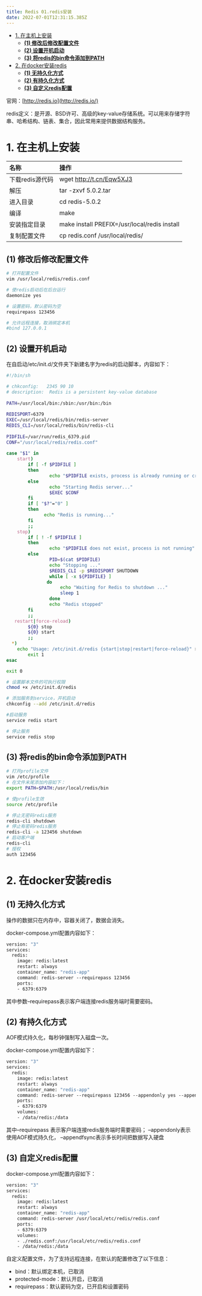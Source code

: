 ```yaml
---
title: Redis 01.redis安装
date: 2022-07-01T12:31:15.385Z
---
```

- [1. 在主机上安装](#1-在主机上安装)
  - [**(1) 修改后修改配置文件**](#1-修改后修改配置文件)
  - [**(2) 设置开机启动**](#2-设置开机启动)
  - [**(3) 将redis的bin命令添加到PATH**](#3-将redis的bin命令添加到path)
- [2. 在docker安装redis](#2-在docker安装redis)
  - [**(1) 无持久化方式**](#1-无持久化方式)
  - [**(2) 有持久化方式**](#2-有持久化方式)
  - [**(3) 自定义redis配置**](#3-自定义redis配置)

官网：[http://redis.io](http://redis.io/)

redis定义：是开源、BSD许可、高级的key-value存储系统。可以用来存储字符串、哈希结构、链表、集合，因此常用来提供数据结构服务。

# 1. 在主机上安装

| 名称            | 操作                                         |
| :-------------- | :------------------------------------------- |
| 下载redis源代码 | wget http://t.cn/Eqw5XJ3                     |
| 解压            | tar -zxvf 5.0.2.tar                          |
| 进入目录        | cd redis-5.0.2                               |
| 编译            | make                                         |
| 安装指定目录    | make install PREFIX=/usr/local/redis install |
| 复制配置文件    | cp redis.conf /usr/local/redis/              |

## **(1) 修改后修改配置文件**

```bash
# 打开配置文件
vim /usr/local/redis/redis.conf

# 使redis启动后在后台运行
daemonize yes

# 设置密码，默认密码为空
requirepass 123456

# 允许远程连接，取消绑定本机
#bind 127.0.0.1
```



## **(2) 设置开机启动**

在自启动/etc/init.d/文件夹下新建名字为redis的启动脚本，内容如下：

```bash
#!/bin/sh

# chkconfig:   2345 90 10
# description:  Redis is a persistent key-value database
  
PATH=/usr/local/bin:/sbin:/usr/bin:/bin  
     
REDISPORT=6379  
EXEC=/usr/local/redis/bin/redis-server  
REDIS_CLI=/usr/local/redis/bin/redis-cli  
     
PIDFILE=/var/run/redis_6379.pid 
CONF="/usr/local/redis/redis.conf"  
     
case "$1" in  
    start)  
        if [ -f $PIDFILE ]  
        then  
                echo "$PIDFILE exists, process is already running or crashed"  
        else  
                echo "Starting Redis server..."  
                $EXEC $CONF  
        fi  
        if [ "$?"="0" ]   
        then  
              echo "Redis is running..."  
        fi  
        ;;  
    stop)  
        if [ ! -f $PIDFILE ]  
        then  
                echo "$PIDFILE does not exist, process is not running"  
        else  
                PID=$(cat $PIDFILE)  
                echo "Stopping ..."  
                $REDIS_CLI -p $REDISPORT SHUTDOWN  
                while [ -x ${PIDFILE} ]  
               do  
                    echo "Waiting for Redis to shutdown ..."  
                    sleep 1  
                done  
                echo "Redis stopped"  
        fi  
        ;;  
   restart|force-reload)  
        ${0} stop  
        ${0} start  
        ;;  
  *)  
    echo "Usage: /etc/init.d/redis {start|stop|restart|force-reload}" >&2  
        exit 1  
esac  

exit 0
```



```bash
# 设置脚本文件的可执行权限
chmod +x /etc/init.d/redis

# 添加服务到service，开机启动
chkconfig --add /etc/init.d/redis

#启动服务
service redis start

# 停止服务
service redis stop
```



## **(3) 将redis的bin命令添加到PATH**

```bash
# 打开profile文件
vim /etc/profile
# 在文件末尾添加内容如下：
export PATH=$PATH:/usr/local/redis/bin

# 使profile生效
source /etc/profile

# 停止无密码redis服务
redis-cli shutdown
# 停止有密码redis服务
redis-cli -a 123456 shutdown
# 启动客户端
redis-cli
# 授权
auth 123456
```

# 2. 在docker安装redis

## **(1) 无持久化方式**

操作的数据只在内存中，容器关闭了，数据会消失。

docker-compose.yml配置内容如下：

```dockerfile
version: "3"
services:
  redis:
    image: redis:latest
    restart: always
    container_name: "redis-app"
    command: redis-server --requirepass 123456
    ports:
    - 6379:6379
```

其中参数–requirepass表示客户端连接redis服务端时需要密码。



## **(2) 有持久化方式**

AOF模式持久化，每秒钟强制写入磁盘一次。

docker-compose.yml配置内容如下：

```dockerfile
version: "3"
services:
  redis:
    image: redis:latest
    restart: always
    container_name: "redis-app"
    command: redis-server --requirepass 123456 --appendonly yes --appendfsync everysec
    ports:
    - 6379:6379
    volumes:
    - /data/redis:/data
```

其中–requirepass 表示客户端连接redis服务端时需要密码； –appendonly表示使用AOF模式持久化， –appendfsync表示多长时间把数据写入硬盘



## **(3) 自定义redis配置**

docker-compose.yml配置内容如下：

```dockerfile
version: "3"
services:
  redis:
    image: redis:latest
    restart: always
    container_name: "redis-app"
    command: redis-server /usr/local/etc/redis/redis.conf
    ports:
    - 6379:6379
    volumes:
    - ./redis.conf:/usr/local/etc/redis/redis.conf
    - /data/redis:/data
```

自定义配置文件，为了支持远程连接，在默认的配置修改了以下信息：

- bind：默认绑定本机，已取消
- protected-mode：默认开启，已取消
- requirepass：默认密码为空，已开启和设置密码